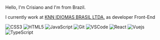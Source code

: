 Hello, I'm Crisiano and I'm from Brazil.

I currently work at <a href="https://www.knnidiomas.com.br/">KNN IDIOMAS BRASIL LTDA.</a> as developer Front-End

![CSS3](https://img.shields.io/badge/-CSS3-1572B6?style=flat-square&logo=css3)
![HTML5](https://img.shields.io/badge/-HTML5-E34F26?style=flat-square&logo=html5&logoColor=white)
![JavaScript](https://img.shields.io/badge/-JavaScript-black?style=flat-square&logo=javascript&logoColor=F7DF1E)
![Git](https://img.shields.io/badge/-Git-black?style=flat-square&logo=git)
![VSCode](https://img.shields.io/badge/-VSCode-007ACC?style=flat-square&logo=visual-studio-code&logoColor=white)
![React](https://img.shields.io/badge/-React-black?style=flat-square&logo=react)
![Vuejs](https://img.shields.io/badge/-Vuejs-brightgreen?style=flat-square&logo=vue)
![TypeScript](https://img.shields.io/badge/-TypeScript-007ACC?style=flat-square&logo=typescript&logoColor=white)

